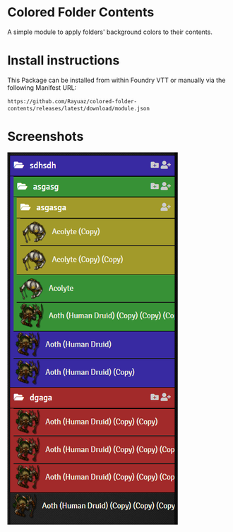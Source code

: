 # Colored Folder Contents
A simple module to apply folders' background colors to their contents.

# Install instructions
This Package can be installed from within Foundry VTT or manually via the following Manifest URL:

    https://github.com/Rayuaz/colored-folder-contents/releases/latest/download/module.json


# Screenshots

![](screenshot.png)